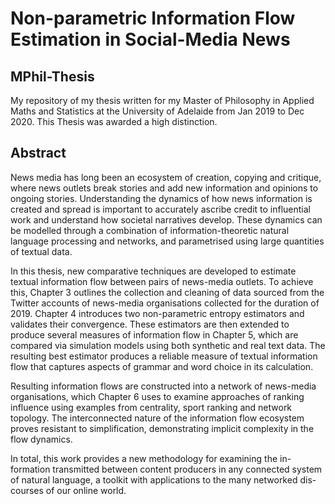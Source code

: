 # Non-parametric Information Flow Estimation in Social-Media News
## MPhil-Thesis
My repository of my thesis written for my Master of Philosophy in Applied Maths and Statistics at the University of Adelaide from Jan 2019 to Dec 2020. This Thesis was awarded a high distinction. 

## Abstract

News media has long been an ecosystem of creation, copying and critique, where news outlets break stories and add new information and opinions to ongoing stories. Understanding the dynamics of how news information is created and spread is important to accurately ascribe credit to influential work and understand how societal narratives develop. These dynamics can be modelled through a combination of information-theoretic natural language processing and networks, and parametrised using large quantities of textual data.

In this thesis, new comparative techniques are developed to estimate textual information flow between pairs of news-media outlets. To achieve this, Chapter 3 outlines the collection and cleaning of data sourced from the Twitter accounts of news-media organisations collected for the duration of 2019. Chapter 4 introduces two non-parametric entropy estimators and validates their convergence. These estimators are then extended to produce several measures of information flow in Chapter 5, which are compared via simulation models using both synthetic and real text data. The resulting best estimator produces a reliable measure of textual information flow that captures aspects of grammar and word choice in its calculation.

Resulting information flows are constructed into a network of news-media organisations, which Chapter 6 uses to examine approaches of ranking influence using examples from centrality, sport ranking and network topology. The interconnected nature of the information flow ecosystem proves resistant to simplification, demonstrating implicit complexity in the flow dynamics.

In total, this work provides a new methodology for examining the in- formation transmitted between content producers in any connected system of natural language, a toolkit with applications to the many networked dis- courses of our online world.




